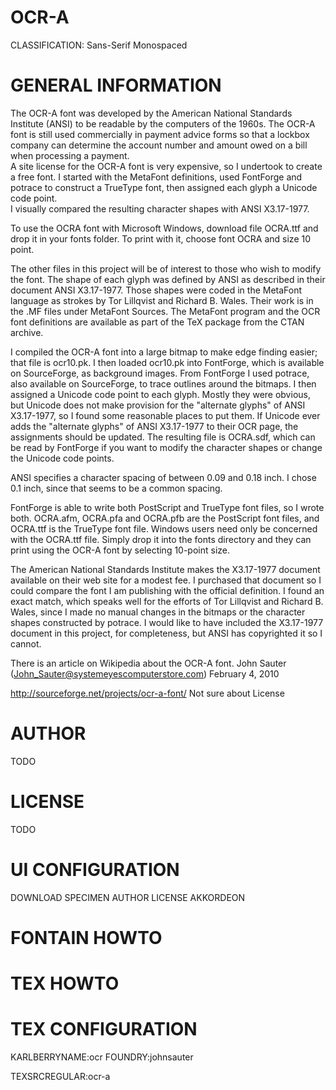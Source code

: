 OCR-A
=====
CLASSIFICATION: Sans-Serif Monospaced


GENERAL INFORMATION
===================
The OCR-A font was developed by the American National Standards Institute (ANSI)
to be readable by the computers of the 1960s.  The OCR-A font is still used
commercially in payment advice forms so that a lockbox company can determine 
the account number and amount owed on a bill when processing a payment.  
A site license for the OCR-A font is very expensive, so I undertook to create 
a free font.  I started with the MetaFont definitions, used FontForge and potrace 
to construct a TrueType font, then assigned each glyph a Unicode code point.  
I visually compared the resulting character shapes with ANSI X3.17-1977.

To use the OCRA font with Microsoft Windows, download file OCRA.ttf and drop 
it in your fonts folder.  To print with it, choose font OCRA and size 10 point.

The other files in this project will be of interest to those who
wish to modify the font.  The shape of each glyph was defined by ANSI as
described in their document ANSI X3.17-1977.  Those shapes were coded
in the MetaFont language as strokes by Tor Lillqvist and Richard B. Wales.
Their work is in the .MF files under MetaFont Sources.  The MetaFont program
and the OCR font definitions are available as part of the TeX package from 
the CTAN archive.

I compiled the OCR-A font into a large bitmap to make edge finding easier; 
that file is ocr10.pk.  I then loaded ocr10.pk into FontForge, which is
available on SourceForge, as background images.  From FontForge I used
potrace, also available on SourceForge, to trace outlines around the bitmaps.
I then assigned a Unicode code point to each glyph.  Mostly they were
obvious, but Unicode does not make provision for the "alternate glyphs"
of ANSI X3.17-1977, so I found some reasonable places to put them.
If Unicode ever adds the "alternate glyphs" of ANSI X3.17-1977 to
their OCR page, the assignments should be updated.  The resulting file
is OCRA.sdf, which can be read by FontForge if you want to modify the
character shapes or change the Unicode code points.

ANSI specifies a character spacing of between 0.09 and 0.18 inch.
I chose 0.1 inch, since that seems to be a common spacing.

FontForge is able to write both PostScript and TrueType font files, 
so I wrote both.  OCRA.afm, OCRA.pfa and OCRA.pfb are the PostScript
font files, and OCRA.ttf is the TrueType font file.  Windows users need
only be concerned with the OCRA.ttf file.  Simply drop it into the fonts
directory and they can print using the OCR-A font by selecting 10-point
size.

The American National Standards Institute makes the X3.17-1977 document
available on their web site for a modest fee.  I purchased that document
so I could compare the font I am publishing with the official definition.
I found an exact match, which speaks well for the efforts of Tor Lillqvist
and Richard B. Wales, since I made no manual changes in the bitmaps or
the character shapes constructed by potrace.  I would like to have included
the X3.17-1977 document in this project, for completeness, but ANSI has
copyrighted it so I cannot.

There is an article on Wikipedia about the OCR-A font.
    John Sauter (John_Sauter@systemeyescomputerstore.com)
    February 4, 2010


http://sourceforge.net/projects/ocr-a-font/
Not sure about License


AUTHOR
======
TODO


LICENSE
=======
TODO


UI CONFIGURATION
================
DOWNLOAD
SPECIMEN
AUTHOR
LICENSE
AKKORDEON


FONTAIN HOWTO
=============


TEX HOWTO
=========


TEX CONFIGURATION
=================
KARLBERRYNAME:ocr
FOUNDRY:johnsauter

TEXSRCREGULAR:ocr-a

